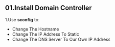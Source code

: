 ## 01.Install Domain Controller
1.Use __sconfig__ to:
- Change The Hostname
- Change The IP Address To Static
- Change The DNS Server To Our Own IP Address